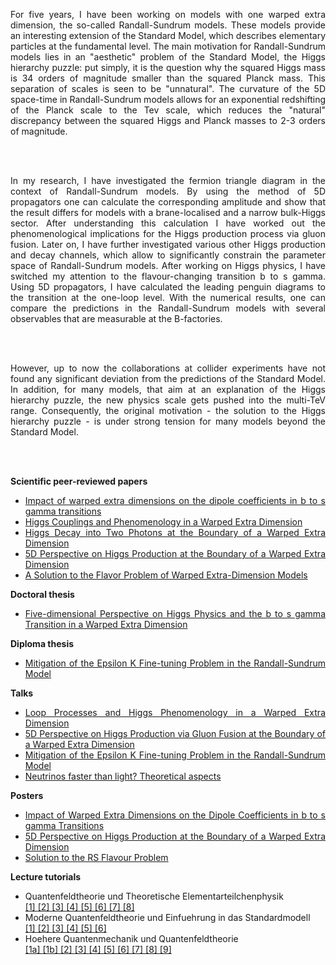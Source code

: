<div style="text-align:justify;">

For five years, I have been working on models with one warped extra dimension, the so-called Randall-Sundrum models. These models provide an interesting extension of the Standard Model, which describes elementary particles at the fundamental level. The main motivation for Randall-Sundrum models lies in an &quot;aesthetic&quot; problem of the Standard Model, the Higgs hierarchy puzzle: put simply, it is the question why the squared Higgs mass is 34 orders of magnitude smaller than the squared Planck mass. This separation of scales is seen to be &quot;unnatural&quot;. The curvature of the 5D space-time in Randall-Sundrum models allows for an exponential redshifting of the Planck scale to the Tev scale, which reduces the &quot;natural&quot; discrepancy between the squared Higgs and Planck masses to 2-3 orders of magnitude. 

<br><br>

In my research, I have investigated the fermion triangle diagram in the context of Randall-Sundrum models. By using the method of 5D propagators one can calculate the corresponding amplitude and show that the result differs for models with a brane-localised and a narrow bulk-Higgs sector. After understanding this calculation I have worked out the  phenomenological implications for the Higgs production process via gluon fusion. Later on, I have further investigated various other Higgs production and decay channels, which allow to significantly constrain the parameter space of Randall-Sundrum models. After working on Higgs physics, I have switched my attention to the flavour-changing transition b to s gamma. Using 5D propagators, I have calculated the leading penguin diagrams to the transition at the one-loop level. With the numerical results, one can compare the predictions in the Randall-Sundrum models with several observables that are measurable at the B-factories. 

<br><br>

However, up to now the collaborations at collider experiments have not found any significant deviation from the predictions of the Standard Model. In addition, for many models, that aim at an explanation of the Higgs hierarchy puzzle, the new physics scale gets pushed into the multi-TeV range. Consequently, the original motivation &#45; the solution to the Higgs hierarchy puzzle &#45; is under strong tension for many models beyond the Standard Model. 

<br><br>

<!-- My viewpoint on the subject (community) of new physics has changed over the years. During my PhD I was always much more interested in the theoretical  procedure how to calculate loop diagrams in warped extra-dimensional models, than to discuss the phenomenological implications for experiments. However, I realised that the mainstream of the theoretical high-energy community, that is working on new physics models, is focused much more on the phenomenological aspect, even though there is absolutely no significant deviation of any LHC experiment from the Standard Model. One cause for the community&#96;s behaviour is surely that it is much easier to publish &quot;scientific&quot; papers on phenomenological implications of small variations of new physics models, than to work out abstract theoretical aspects. <br><br> -->

<strong>Scientific peer-reviewed papers</strong>
<ul>
<li>
<a class="titlelink" href="https://inspirehep.net/record/1392652">Impact of warped extra dimensions on the dipole coefficients in b to s gamma transitions</a>
</li>
<li>
<a class="titlelink" href="https://inspirehep.net/record/1311628">Higgs Couplings and Phenomenology in a Warped Extra Dimension</a>
</li>
<li>
<a class="titlelink" href="https://inspirehep.net/record/1272895">Higgs Decay into Two Photons at the Boundary of a Warped Extra Dimension</a>
</li>
<li>
<a class="titlelink" href="https://inspirehep.net/record/1225129">5D Perspective on Higgs Production at the Boundary of a Warped Extra Dimension</a>
</li>
<li>
<a class="titlelink" href="https://inspirehep.net/record/930421">A Solution to the Flavor Problem of Warped Extra-Dimension Models</a>
</li>
</ul>
<strong>Doctoral thesis</strong>
<ul>
<li>
<a href="{{ site.baseurl }}/_physics/doctoralthesis.pdf">Five-dimensional Perspective on Higgs Physics and the b to s gamma Transition in a Warped Extra Dimension</a>
</li>
</ul>
<strong>Diploma thesis</strong>
<ul>
<li>
<a href="{{ site.baseurl }}/_physics/diplomathesis.pdf">Mitigation of the Epsilon K Fine-tuning Problem in the Randall-Sundrum Model</a>
</li>
</ul>
<strong>Talks</strong>
<ul>
<li>
<a href=talks/GRK_2014.pdf>Loop Processes and Higgs Phenomenology in a Warped Extra Dimension</a>
</li>
<li>
<a href=talks/GRK_2013.pdf>5D Perspective on Higgs Production via Gluon Fusion at the Boundary of a Warped Extra Dimension</a>
</li>
<li>
<a href=talks/GRK_2012.pdf>Mitigation of the Epsilon K Fine-tuning Problem in the Randall-Sundrum Model</a>
</li>
<li>
<a href=talks/Neutrinos_2012.pdf>Neutrinos faster than light? Theoretical aspects</a>
</li>
</ul>

<strong>Posters</strong>
<ul>
<li>
<a href=talks/poster_2015.pdf>Impact of Warped Extra Dimensions on the Dipole Coefficients in b to s gamma Transitions</a>
</li>
<li>
<a href=talks/poster_2013.pdf>5D Perspective on Higgs Production at the Boundary of a Warped Extra Dimension</a>
</li>
<li>
<a href=talks/poster_2012.pdf>Solution to the RS Flavour Problem</a>
</li>
</ul>

<strong>Lecture tutorials</strong>
<ul>
<li>
Quantenfeldtheorie und Theoretische Elementarteilchenphysik <br>
<a href=SS2014/Exercise01.pdf> [1] </a>
<a href= SS2014/Exercise02.pdf> [2] </a>
<a href= SS2014/Exercise03.pdf> [3] </a>
<a href= SS2014/Exercise04.pdf> [4] </a>
<a href= SS2014/Exercise05.pdf> [5] </a>
<a href= SS2014/Exercise06.pdf> [6] </a>
<a href= SS2014/Exercise07.pdf> [7] </a>
<a href= SS2014/Exercise08.pdf> [8] </a>

</li>

<li>
Moderne Quantenfeldtheorie und Einfuehrung in das Standardmodell <br>
<a href=WS201314/Exercise01.pdf> [1] </a>
<a href=WS201314/Exercise02.pdf> [2] </a>
<a href=WS201314/Exercise03.pdf> [3] </a>
<a href=WS201314/Exercise04.pdf> [4] </a>
<a href=WS201314/Exercise05.pdf> [5] </a>
<a href=WS201314/Exercise06.pdf> [6] </a>
</li>
<li>
Hoehere Quantenmechanik und Quantenfeldtheorie<br>
<a href=WS201213/Blatt01a.pdf> [1a] </a>
<a href=WS201213/Blatt01b.pdf> [1b] </a>
<a href=WS201213/Blatt02.pdf> [2] </a>
<a href=WS201213/Blatt03.pdf> [3] </a>
<a href=WS201213/Blatt04.pdf> [4] </a>
<a href=WS201213/Blatt05.pdf> [5] </a>
<a href=WS201213/Blatt06.pdf> [6] </a>
<a href=WS201213/Blatt07.pdf> [7] </a>
<a href=WS201213/Blatt08.pdf> [8] </a>
<a href=WS201213/Blatt09.pdf> [9] </a>
</li>

</ul>

</div>
